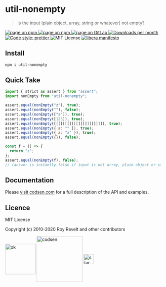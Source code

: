 # util-nonempty

> Is the input (plain object, array, string or whatever) not empty?

<div class="package-badges">
  <a href="https://www.npmjs.com/package/util-nonempty" rel="nofollow noreferrer noopener">
    <img src="https://img.shields.io/badge/-npm-blue?style=flat-square" alt="page on npm">
  </a>
  <a href="https://codsen.com/os/util-nonempty" rel="nofollow noreferrer noopener">
    <img src="https://img.shields.io/badge/-Codsen-blue?style=flat-square" alt="page on npm">
  </a>
  <a href="https://gitlab.com/codsen/codsen/tree/master/packages/util-nonempty" rel="nofollow noreferrer noopener">
    <img src="https://img.shields.io/badge/-GitLab-blue?style=flat-square" alt="page on GitLab">
  </a>
  <a href="https://npmcharts.com/compare/util-nonempty?interval=30" rel="nofollow noreferrer noopener" target="_blank">
    <img src="https://img.shields.io/npm/dm/util-nonempty.svg?style=flat-square" alt="Downloads per month">
  </a>
  <a href="https://prettier.io" rel="nofollow noreferrer noopener" target="_blank">
    <img src="https://img.shields.io/badge/code_style-prettier-brightgreen.svg?style=flat-square" alt="Code style: prettier">
  </a>
  <img src="https://img.shields.io/badge/licence-MIT-brightgreen.svg?style=flat-square" alt="MIT License">
  <a href="https://liberamanifesto.com" rel="nofollow noreferrer noopener" target="_blank">
    <img src="https://img.shields.io/badge/libera-manifesto-lightgrey.svg?style=flat-square" alt="libera manifesto">
  </a>
</div>

## Install

```bash
npm i util-nonempty
```

## Quick Take

```js
import { strict as assert } from "assert";
import nonEmpty from "util-nonempty";

assert.equal(nonEmpty("z"), true);
assert.equal(nonEmpty(""), false);
assert.equal(nonEmpty(["a"]), true);
assert.equal(nonEmpty([123]), true);
assert.equal(nonEmpty([[[[[[[[[[[]]]]]]]]]]]), true);
assert.equal(nonEmpty({ a: "" }), true);
assert.equal(nonEmpty({ a: "a" }), true);
assert.equal(nonEmpty({}), false);

const f = () => {
  return "z";
};
assert.equal(nonEmpty(f), false);
// (answer is instantly false if input is not array, plain object or string)
```

## Documentation

Please [visit codsen.com](https://codsen.com/os/util-nonempty/) for a full description of the API and examples.

## Licence

MIT License

Copyright (c) 2010-2020 Roy Revelt and other contributors

<img src="https://codsen.com/images/png-codsen-ok.png" width="98" alt="ok" align="center"> <img src="https://codsen.com/images/png-codsen-1.png" width="148" alt="codsen" align="center"> <img src="https://codsen.com/images/png-codsen-star-small.png" width="32" alt="star" align="center">
